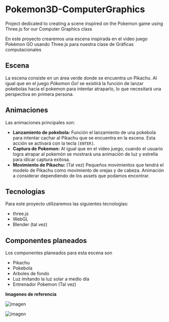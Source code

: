 # Pokemon3D-ComputerGraphics

Project dedicated to creating a scene inspired on the Pokemon game using Three.js for our Computer Graphics class

En este proyecto crearemos una escena inspirada en el video juego Pokémon GO usando Three.js para nuestra clase de Gráficas computacionales

## Escena
La escena consiste en un área verde donde se encuentra un Pikachu. Al igual que en el juego *Pókemon Go!* se existirá la función de lanzar pokebolas hacia el pokemon para intentar atraparlo, lo que necesitará una perspectiva en primera persona.

## Animaciones
Las animaciones principales son:
- **Lanzamiento de pokebola:** Función el lanzamiento de una pokebola para intentar cachar al Pikachu que se encuentra en la escena. Esta acción se activará con la tecla `[ENTER]`.
- **Captura de Pokemon:** Al igual que en el video juego, cuando el usuario logra atrapar al pokemón se mostrará una animación de luz y estrella para idicar captura exitosa.
- **Movimiento de Pikachu:** (Tal vez) Pequeños movimientos que tendrá el modelo de Pikachu como movimiento de orejas y de cabeza. Animación a considerar dependiendo de los assets que podamos encontrar.

## Tecnologías
Para este proyecto utilizaremos las siguientes tecnologías:
- three.js
- WebGL
- Blender (tal vez)

## Componentes planeados
Los componentes planeados para esta escena son
- Pikachu
- Pokebola
- Arboles de fondo
- Luz imitando la luz solar a medio día
- Entrenador Pokemon (Tal vez)

**Imagenes de referencia**

![imagen](https://user-images.githubusercontent.com/54066974/149452558-66fecd45-5f40-4855-85d8-c8bc7ec5c126.png)

![imagen](https://user-images.githubusercontent.com/54066974/149452588-af03a3c1-3683-4d6e-b431-019edd040b23.png)

